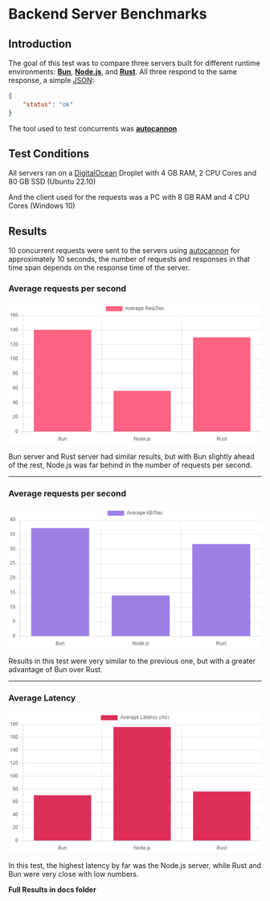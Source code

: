 # Backend Server Benchmarks

## Introduction
The goal of this test was to compare three servers built for different runtime environments: **[Bun](https://bun.sh/)**, **[Node.js](https://nodejs.org/)**, and **[Rust](https://www.rust-lang.org/)**. All three respond to the same response, a simple [JSON](https://www.json.org/):

```json
{
    "status": "ok"
}
```
The tool used to test concurrents was **[autocannon](https://github.com/mcollina/autocannon)**

## Test Conditions
All servers ran on a [DigitalOcean](https://www.digitalocean.com/) Droplet with 4 GB RAM, 2 CPU Cores and 80 GB SSD (Ubuntu 22.10)

And the client used for the requests was a PC with 8 GB RAM and 4 CPU Cores (Windows 10)

## Results
10 concurrent requests were sent to the servers using [autocannon](https://github.com/mcollina/autocannon) for approximately 10 seconds, the number of requests and responses in that time span depends on the response time of the server.

### **Average requests per second**
![req-sec](/docs/charts/req-sec.png)

Bun server and Rust server had similar results, but with Bun slightly ahead of the rest, Node.js was far behind in the number of requests per second.

***

### **Average requests per second**
![req-sec](/docs/charts/kb-sec.png)

Results in this test were very similar to the previous one, but with a greater advantage of Bun over Rust.

***

### **Average Latency**
![latency](/docs/charts/latency.png)

In this test, the highest latency by far was the Node.js server, while Rust and Bun were very close with low numbers.

**Full Results in docs folder**